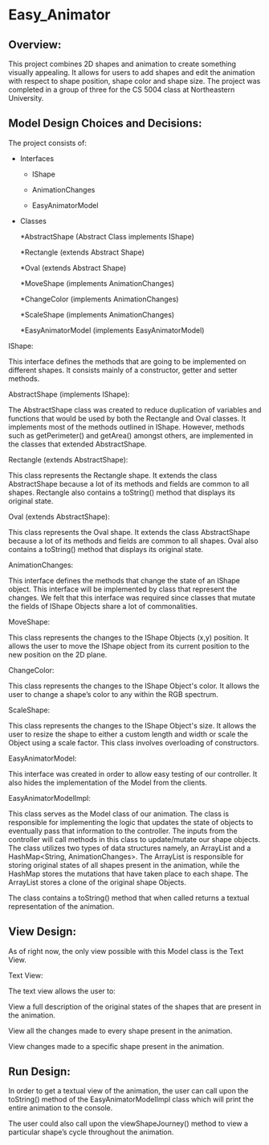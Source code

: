 # Easy_Animator

## Overview: 

This project combines 2D shapes and animation to create something visually appealing. It allows for users to add shapes and edit the animation with respect to shape position, shape color and shape size. The project was completed in a group of three for the CS 5004 class at Northeastern University. 

## Model Design Choices and Decisions: 

The project consists of: 

* Interfaces 

  * IShape 

  * AnimationChanges 

  * EasyAnimatorModel 

* Classes 

   *AbstractShape (Abstract Class implements IShape) 

   *Rectangle (extends Abstract Shape) 

   *Oval (extends Abstract Shape) 

  *MoveShape (implements AnimationChanges) 

  *ChangeColor (implements AnimationChanges) 

  *ScaleShape (implements AnimationChanges) 

  *EasyAnimatorModel (implements EasyAnimatorModel) 

IShape: 

This interface defines the methods that are going to be implemented on different shapes. It consists mainly of a constructor, getter and setter methods. 

AbstractShape (implements IShape): 

The AbstractShape class was created to reduce duplication of variables and functions that would be used by both the Rectangle and Oval classes. It implements most of the methods outlined in IShape. However, methods such as getPerimeter() and getArea() amongst others, are implemented in the classes that extended AbstractShape. 

Rectangle (extends AbstractShape): 

This class represents the Rectangle shape. It extends the class AbstractShape because a lot of 
its methods and fields are common to all shapes. Rectangle also contains a toString() method that displays its original state. 

Oval (extends AbstractShape): 

This class represents the Oval shape. It extends the class AbstractShape because a lot of 
its methods and fields are common to all shapes. Oval also contains a toString() method that displays its original state. 

AnimationChanges: 

This interface defines the methods that change the state of an IShape object. This interface 
will be implemented by class that represent the changes. We felt that this interface was required since classes that mutate the fields of IShape Objects share a lot of commonalities.  

MoveShape: 

This class represents the changes to the IShape Objects (x,y) position. It allows the user to move the 
IShape object from its current position to the new position on the 2D plane. 

ChangeColor: 

This class represents the changes to the IShape Object's color. It allows the user to change a shape’s color to any within the RGB spectrum.  

ScaleShape: 

This class represents the changes to the IShape Object's size. It allows the user to resize the shape to either a custom length and width or scale the Object using a scale factor. This class involves overloading of constructors. 

EasyAnimatorModel: 

This interface was created in order to allow easy testing of our controller. It also hides the implementation of the Model from the clients. 

EasyAnimatorModelImpl: 

This class serves as the Model class of our animation. The class is responsible for implementing the logic 
that updates the state of objects to eventually pass that information to the controller. The inputs from the controller will call methods in this class to update/mutate our shape objects.  
The class utilizes two types of data structures namely, an ArrayList<IShape> and a HashMap<String, AnimationChanges>. The ArrayList is responsible for storing original states of all shapes present in the animation, while the HashMap stores the mutations that have taken place to each shape. The ArrayList stores a clone of the original shape Objects. 

The class contains a toString() method that when called returns a textual representation of the animation. 

 

## View Design: 

As of right now, the only view possible with this Model class is the Text View.  

Text View: 

The text view allows the user to: 

View a full description of the original states of the shapes that are present in the animation. 

View all the changes made to every shape present in the animation. 

View changes made to a specific shape present in the animation. 

 

## Run Design: 

In order to get a textual view of the animation, the user can call upon the toString() method of the EasyAnimatorModelImpl class which will print the entire animation to the console. 

The user could also call upon the viewShapeJourney() method to view a particular shape’s cycle throughout the animation. 

 

 

 

 

 
